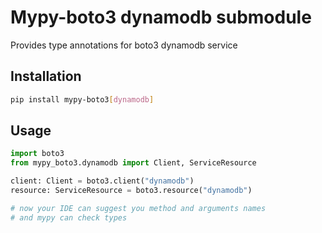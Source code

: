 # Mypy-boto3 dynamodb submodule

Provides type annotations for boto3 dynamodb service

## Installation

```bash
pip install mypy-boto3[dynamodb]
```

## Usage

```python
import boto3
from mypy_boto3.dynamodb import Client, ServiceResource

client: Client = boto3.client("dynamodb")
resource: ServiceResource = boto3.resource("dynamodb")

# now your IDE can suggest you method and arguments names
# and mypy can check types
```

